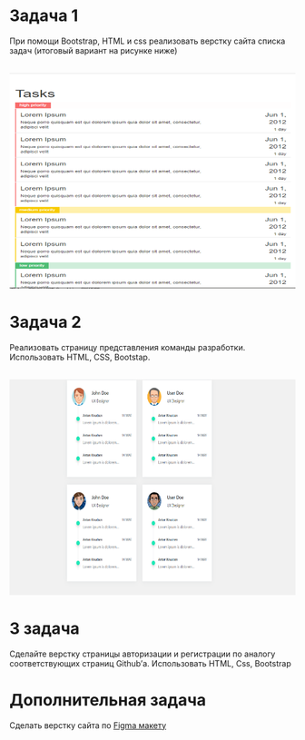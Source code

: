 # Задача 1
При помощи Bootstrap, HTML и css реализовать верстку сайта списка задач (итоговый вариант на рисунке ниже)

<br><img src="./tasks_images/t1.png" alt="priority" height="380" width="750"/></br>


# Задача 2
Реализовать страницу представления команды разработки. Использовать HTML, CSS, Bootstap. 

<br><img src="./tasks_images/t2.png" alt="team" height="380" width="750"/></br>

# 3 задача
Сделайте верстку страницы авторизации и регистрации по аналогу соответствующих страниц Github’а. Использовать HTML, Css, Bootstrap


# Дополнительная задача
Сделать верстку сайта по [Figma макету](https://www.figma.com/file/5D9pDuLtS042hzaoN69Kd7/Free--Landing--Page-Template?node-id=0%3A1)
